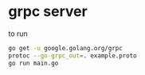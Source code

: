 # grpc server

to run
```bash
go get -u google.golang.org/grpc
protoc --go-grpc_out=. example.proto
go run main.go
```